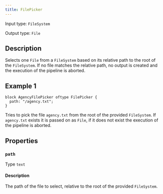 ```yaml
---
title: FilePicker
---
```


<!-- Do NOT change this document as it is auto-generated from the language server -->

Input type: `FileSystem`

Output type: `File`

## Description

Selects one `File` from a `FileSystem` based on its relative path to the root of the `FileSystem`. If no file matches the relative path, no output is created and the execution of the pipeline is aborted.

## Example 1

```jayvee
block AgencyFilePicker oftype FilePicker {
  path: "/agency.txt";
}
```

Tries to pick the file `agency.txt` from the root of the provided `FileSystem`. If `agency.txt` exists it is passed on as `File`, if it does not exist the execution of the pipeline is aborted.

## Properties

### `path`

Type `text`

#### Description

The path of the file to select, relative to the root of the provided `FileSystem`.
